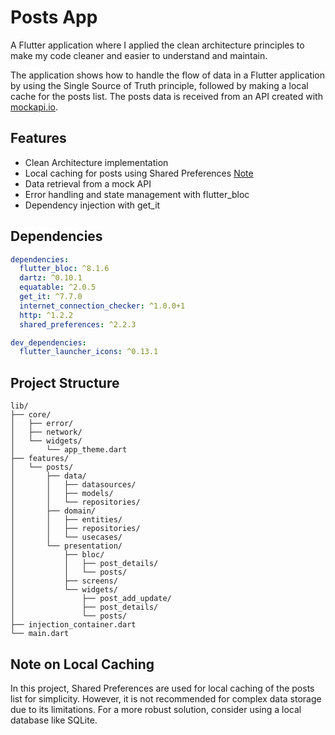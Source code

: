 # Posts App

A Flutter application where I applied the clean architecture principles to make my code cleaner and easier to understand and maintain.

The application shows how to handle the flow of data in a Flutter application by using the Single Source of Truth principle, followed by making a local cache for the posts list. The posts data is received from an API created with [mockapi.io](https://mockapi.io).

## Features
* Clean Architecture implementation
* Local caching for posts using Shared Preferences [Note](#note-on-local-caching)
* Data retrieval from a mock API
* Error handling and state management with flutter_bloc
* Dependency injection with get_it

## Dependencies
```yaml
dependencies:
  flutter_bloc: ^8.1.6
  dartz: ^0.10.1
  equatable: ^2.0.5
  get_it: ^7.7.0
  internet_connection_checker: ^1.0.0+1
  http: ^1.2.2
  shared_preferences: ^2.2.3

dev_dependencies:
  flutter_launcher_icons: ^0.13.1
```

## Project Structure
```vbnet
lib/
├── core/
│   ├── error/
│   ├── network/
│   └── widgets/
│       └── app_theme.dart
├── features/
│   └── posts/
│       ├── data/
│       │   ├── datasources/
│       │   ├── models/
│       │   └── repositories/
│       ├── domain/
│       │   ├── entities/
│       │   ├── repositories/
│       │   └── usecases/
│       └── presentation/
│           ├── bloc/
│           │   ├── post_details/
│           │   └── posts/
│           ├── screens/
│           └── widgets/
│               ├── post_add_update/
│               ├── post_details/
│               └── posts/
├── injection_container.dart
└── main.dart
```

## Note on Local Caching
In this project, Shared Preferences are used for local caching of the posts list for simplicity. However, it is not recommended for complex data storage due to its limitations. For a more robust solution, consider using a local database like SQLite.